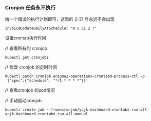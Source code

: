 

### Cronjob 任务永不执行

给一个错误的执行计划即可，这里的 2-31 号永远不会出现

`invoiceUpdateDailyAtSchedule: "0 5 31 2 ?"`





设置crontab执行时间



// 查看所有的 cronjob

`kubectl get cronjobs`



// 修改 cronjob 的定时时间

```
kubectl patch cronjob enigma2-operationx-crontabd-process-ctl -p '{"spec":{"schedule": "*/1 * * * *"}}'
```



// 查看cronjob 的pod情况



// 手动启动cronjob



```
kubectl create job --from=cronjob/ycjk-dashboard-crontabd-run-all ycjk-dashboard-crontabd-run-all-manual
```